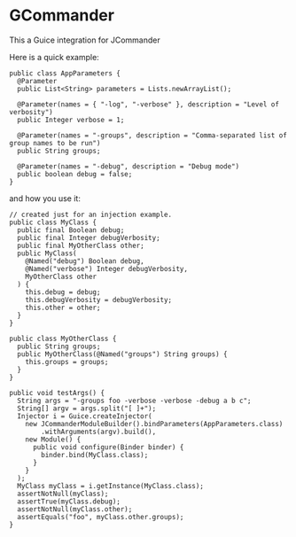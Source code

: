 GCommander
==========

This a Guice integration for JCommander

Here is a quick example:

    public class AppParameters {
      @Parameter
      public List<String> parameters = Lists.newArrayList();
  
      @Parameter(names = { "-log", "-verbose" }, description = "Level of verbosity")
      public Integer verbose = 1;
  
      @Parameter(names = "-groups", description = "Comma-separated list of group names to be run")
      public String groups;
  
      @Parameter(names = "-debug", description = "Debug mode")
      public boolean debug = false;
    }



and how you use it:

    // created just for an injection example.
    public class MyClass {
      public final Boolean debug;
      public final Integer debugVerbosity;
      public final MyOtherClass other;
      public MyClass(
        @Named("debug") Boolean debug,
        @Named("verbose") Integer debugVerbosity,
        MyOtherClass other
      ) {
        this.debug = debug;
        this.debugVerbosity = debugVerbosity;
        this.other = other;
      }
    }

    public class MyOtherClass {
      public String groups;
      public MyOtherClass(@Named("groups") String groups) {
        this.groups = groups;
      }
    }

    public void testArgs() {
      String args = "-groups foo -verbose -verbose -debug a b c";
      String[] argv = args.split("[ ]+");
      Injector i = Guice.createInjector(
        new JCommanderModuleBuilder().bindParameters(AppParameters.class)
            .withArguments(argv).build(),
        new Module() {
          public void configure(Binder binder) {
            binder.bind(MyClass.class);
          }
        }
      );
      MyClass myClass = i.getInstance(MyClass.class);
      assertNotNull(myClass);
      assertTrue(myClass.debug);
      assertNotNull(myClass.other);
      assertEquals("foo", myClass.other.groups);
    }    
      
